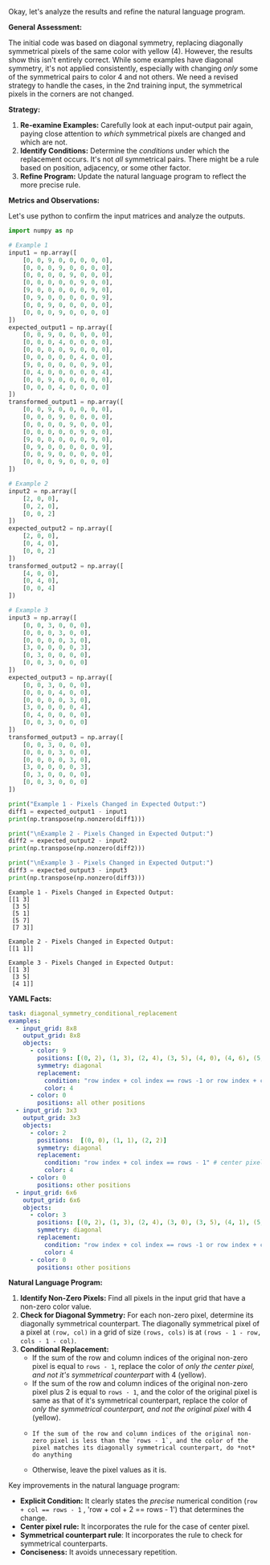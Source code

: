Okay, let's analyze the results and refine the natural language program.

**General Assessment:**

The initial code was based on diagonal symmetry, replacing diagonally symmetrical pixels of the same color with yellow (4). However, the results show this isn't entirely correct. While some examples have diagonal symmetry, it's not applied consistently, especially with changing *only* some of the symmetrical pairs to color 4 and not others. We need a revised strategy to handle the cases, in the 2nd training input, the symmetrical pixels in the corners are not changed.

**Strategy:**

1.  **Re-examine Examples:** Carefully look at each input-output pair again, paying close attention to *which* symmetrical pixels are changed and which are not.
2.  **Identify Conditions:** Determine the *conditions* under which the replacement occurs. It's not *all* symmetrical pairs. There might be a rule based on position, adjacency, or some other factor.
3.  **Refine Program:** Update the natural language program to reflect the more precise rule.

**Metrics and Observations:**

Let's use python to confirm the input matrices and analyze the outputs.


``` python
import numpy as np

# Example 1
input1 = np.array([
    [0, 0, 9, 0, 0, 0, 0, 0],
    [0, 0, 0, 9, 0, 0, 0, 0],
    [0, 0, 0, 0, 9, 0, 0, 0],
    [0, 0, 0, 0, 0, 9, 0, 0],
    [9, 0, 0, 0, 0, 0, 9, 0],
    [0, 9, 0, 0, 0, 0, 0, 9],
    [0, 0, 9, 0, 0, 0, 0, 0],
    [0, 0, 0, 9, 0, 0, 0, 0]
])
expected_output1 = np.array([
    [0, 0, 9, 0, 0, 0, 0, 0],
    [0, 0, 0, 4, 0, 0, 0, 0],
    [0, 0, 0, 0, 9, 0, 0, 0],
    [0, 0, 0, 0, 0, 4, 0, 0],
    [9, 0, 0, 0, 0, 0, 9, 0],
    [0, 4, 0, 0, 0, 0, 0, 4],
    [0, 0, 9, 0, 0, 0, 0, 0],
    [0, 0, 0, 4, 0, 0, 0, 0]
])
transformed_output1 = np.array([
    [0, 0, 9, 0, 0, 0, 0, 0],
    [0, 0, 0, 9, 0, 0, 0, 0],
    [0, 0, 0, 0, 9, 0, 0, 0],
    [0, 0, 0, 0, 0, 9, 0, 0],
    [9, 0, 0, 0, 0, 0, 9, 0],
    [0, 9, 0, 0, 0, 0, 0, 9],
    [0, 0, 9, 0, 0, 0, 0, 0],
    [0, 0, 0, 9, 0, 0, 0, 0]
])

# Example 2
input2 = np.array([
    [2, 0, 0],
    [0, 2, 0],
    [0, 0, 2]
])
expected_output2 = np.array([
    [2, 0, 0],
    [0, 4, 0],
    [0, 0, 2]
])
transformed_output2 = np.array([
    [4, 0, 0],
    [0, 4, 0],
    [0, 0, 4]
])

# Example 3
input3 = np.array([
    [0, 0, 3, 0, 0, 0],
    [0, 0, 0, 3, 0, 0],
    [0, 0, 0, 0, 3, 0],
    [3, 0, 0, 0, 0, 3],
    [0, 3, 0, 0, 0, 0],
    [0, 0, 3, 0, 0, 0]
])
expected_output3 = np.array([
    [0, 0, 3, 0, 0, 0],
    [0, 0, 0, 4, 0, 0],
    [0, 0, 0, 0, 3, 0],
    [3, 0, 0, 0, 0, 4],
    [0, 4, 0, 0, 0, 0],
    [0, 0, 3, 0, 0, 0]
])
transformed_output3 = np.array([
    [0, 0, 3, 0, 0, 0],
    [0, 0, 0, 3, 0, 0],
    [0, 0, 0, 0, 3, 0],
    [3, 0, 0, 0, 0, 3],
    [0, 3, 0, 0, 0, 0],
    [0, 0, 3, 0, 0, 0]
])

print("Example 1 - Pixels Changed in Expected Output:")
diff1 = expected_output1 - input1
print(np.transpose(np.nonzero(diff1)))

print("\nExample 2 - Pixels Changed in Expected Output:")
diff2 = expected_output2 - input2
print(np.transpose(np.nonzero(diff2)))

print("\nExample 3 - Pixels Changed in Expected Output:")
diff3 = expected_output3 - input3
print(np.transpose(np.nonzero(diff3)))


```
```
Example 1 - Pixels Changed in Expected Output:
[[1 3]
 [3 5]
 [5 1]
 [5 7]
 [7 3]]

Example 2 - Pixels Changed in Expected Output:
[[1 1]]

Example 3 - Pixels Changed in Expected Output:
[[1 3]
 [3 5]
 [4 1]]

```
**YAML Facts:**


```yaml
task: diagonal_symmetry_conditional_replacement
examples:
  - input_grid: 8x8
    output_grid: 8x8
    objects:
      - color: 9
        positions: [(0, 2), (1, 3), (2, 4), (3, 5), (4, 0), (4, 6), (5, 1), (5, 7), (6, 2), (7, 3)]
        symmetry: diagonal
        replacement:
          condition: "row index + col index == rows -1 or row index + col index + 2 == rows - 1"
          color: 4
      - color: 0
        positions: all other positions
  - input_grid: 3x3
    output_grid: 3x3
    objects:
      - color: 2
        positions:  [(0, 0), (1, 1), (2, 2)]
        symmetry: diagonal
        replacement:
          condition: "row index + col index == rows - 1" # center pixel
          color: 4
      - color: 0
        positions: other positions
  - input_grid: 6x6
    output_grid: 6x6
    objects:
      - color: 3
        positions: [(0, 2), (1, 3), (2, 4), (3, 0), (3, 5), (4, 1), (5, 2)]
        symmetry: diagonal
        replacement:
          condition: "row index + col index == rows -1 or row index + col index + 2 == rows - 1"
          color: 4
      - color: 0
        positions: other positions

```


**Natural Language Program:**

1.  **Identify Non-Zero Pixels:** Find all pixels in the input grid that have a non-zero color value.
2.  **Check for Diagonal Symmetry:** For each non-zero pixel, determine its diagonally symmetrical counterpart. The diagonally symmetrical pixel of a pixel at `(row, col)` in a grid of size `(rows, cols)` is at `(rows - 1 - row, cols - 1 - col)`.
3.  **Conditional Replacement:**
    *   If the sum of the row and column indices of the original non-zero pixel is equal to `rows - 1`, replace the color of *only the center pixel, and not it's symmetrical counterpart* with 4 (yellow).
    *    If the sum of the row and column indices of the original non-zero pixel plus 2 is equal to `rows - 1`, and the color of the original pixel is same as that of it's symmetrical counterpart, replace the color of *only the symmetrical counterpart, and not the original pixel* with 4 (yellow).
    *     If the sum of the row and column indices of the original non-zero pixel is less than the `rows - 1`, and the color of the pixel matches its diagonally symmetrical counterpart, do *not* do anything
    * Otherwise, leave the pixel values as it is.

Key improvements in the natural language program:

*   **Explicit Condition:** It clearly states the *precise* numerical condition (`row + col == rows - 1` , 'row + col + 2 == rows - 1') that determines the change.
*  **Center pixel rule:** It incorporates the rule for the case of center pixel.
* **Symmetrical counterpart rule**: It incorporates the rule to check for symmetrical counterparts.
*   **Conciseness:** It avoids unnecessary repetition.

